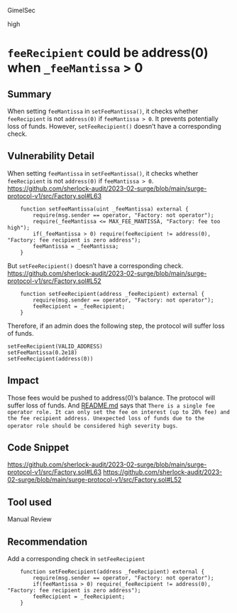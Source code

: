 GimelSec

high

# `feeRecipient` could be address(0) when `_feeMantissa` > 0

## Summary

When setting `feeMantissa` in `setFeeMantissa()`, it checks whether `feeRecipient` is not `address(0)` if `feeMantissa > 0`. It prevents potentially loss of funds. However, `setFeeRecipient()` doesn’t have a corresponding check. 

## Vulnerability Detail

When setting `feeMantissa` in `setFeeMantissa()`, it checks whether `feeRecipient` is not `address(0)` if `feeMantissa > 0`.
https://github.com/sherlock-audit/2023-02-surge/blob/main/surge-protocol-v1/src/Factory.sol#L63
```solidity
    function setFeeMantissa(uint _feeMantissa) external {
        require(msg.sender == operator, "Factory: not operator");
        require(_feeMantissa <= MAX_FEE_MANTISSA, "Factory: fee too high");
        if(_feeMantissa > 0) require(feeRecipient != address(0), "Factory: fee recipient is zero address");
        feeMantissa = _feeMantissa;
    }
```

But `setFeeRecipient()` doesn’t have a corresponding check.
https://github.com/sherlock-audit/2023-02-surge/blob/main/surge-protocol-v1/src/Factory.sol#L52
```solidity
    function setFeeRecipient(address _feeRecipient) external {
        require(msg.sender == operator, "Factory: not operator");
        feeRecipient = _feeRecipient;
    }
```

Therefore, if an admin does the following step, the protocol will suffer loss of funds.
```solidity
setFeeRecipient(VALID_ADDRESS)
setFeeMantissa(0.2e18)
setFeeRecipient(address(0))
```

## Impact

Those fees would be pushed to address(0)’s balance. The protocol will suffer loss of funds. And [README.md](https://github.com/sherlock-audit/2023-02-surge/blob/main/README.md) says that `There is a single fee operator role. It can only set the fee on interest (up to 20% fee) and the fee recipient address. Unexpected loss of funds due to the operator role should be considered high severity bugs`.

## Code Snippet

https://github.com/sherlock-audit/2023-02-surge/blob/main/surge-protocol-v1/src/Factory.sol#L63
https://github.com/sherlock-audit/2023-02-surge/blob/main/surge-protocol-v1/src/Factory.sol#L52

## Tool used

Manual Review

## Recommendation

Add a corresponding check in `setFeeRecipient`
```solidity
    function setFeeRecipient(address _feeRecipient) external {
        require(msg.sender == operator, "Factory: not operator");
        if(feeMantissa > 0) require(_feeRecipient != address(0), "Factory: fee recipient is zero address");
        feeRecipient = _feeRecipient;
    }
```
